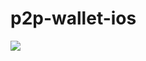 # p2p-wallet-ios

![](https://cdn.discordapp.com/attachments/737610668726812763/777332771138961488/wallets_ios2x.png)

